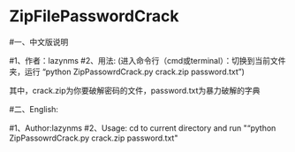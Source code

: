 # ZipFilePasswordCrack
#一、中文版说明

#1、作者：lazynms
#2、用法:
(进入命令行（cmd或terminal）：切换到当前文件夹，运行 “python ZipPassowrdCrack.py crack.zip password.txt”)

其中，crack.zip为你要破解密码的文件，password.txt为暴力破解的字典

#二、English:

#1、Author:lazynms
#2、Usage:
cd to current directory and run "“python ZipPassowrdCrack.py crack.zip password.txt" 


